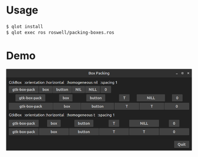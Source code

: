 # Usage

```
$ qlot install
$ qlot exec ros roswell/packing-boxes.ros
```

# Demo

![packing-boxes](https://github.com/fireflower0/kani/blob/master/examples/packing-boxes/pic/packing-boxes.png)
